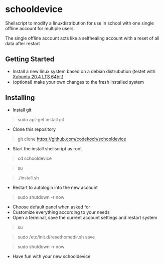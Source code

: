 # schooldevice
Shellscript to modify a linuxdistribution for use in school with one single offline account for multiple users.

The single offline account acts like a selfhealing account with a reset of all data after restart
## Getting Started
- Install a new linux system based on a debian distrubution (testet with <a href=https://xubuntu.org/>Xubuntu 20.4 LTS 64bit</a>)
- (optional) make your own changes to the fresh installed system
## Installing
- Install git
> sudo apt-get install git
- Clone this repository
> git clone https://github.com/codekoch/schooldevice
- Start the install shellscript as root 
> cd schooldevice

> su

> ./install.sh
- Restart to autologin into the new account
> sudo shutdown -r now
- Choose default panel when asked for
- Customize everything according to your needs
- Open a terminal, save the current account settings and restart system
> su

> sudo /etc/init.d/resethomedir.sh save

> sudo shutdown -r now
- Have fun with your new schooldevice 
